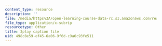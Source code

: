 ```yaml
---
content_type: resource
description: ''
file: /media/https%3A/open-learning-course-data-rc.s3.amazonaws.com/res-15-003-shaping-the-future-of-work-15-662x-spring-2016/498c8e59ef456a069f6dc9a6c93fe511_Gr_MZYzAWGI.srt
file_type: application/x-subrip
resourcetype: Other
title: 3play caption file
uid: 498c8e59-ef45-6a06-9f6d-c9a6c93fe511
---
```

